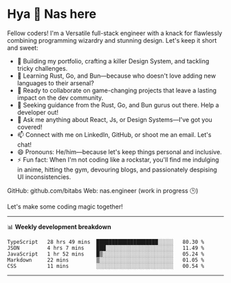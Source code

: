# Hya 👋 Nas here

Fellow coders! I'm a Versatile full-stack engineer with a knack for flawlessly combining programming wizardry and stunning design. Let's keep it short and sweet:

- 🔭 Building my portfolio, crafting a killer Design System, and tackling tricky challenges.
- 🌱 Learning Rust, Go, and Bun—because who doesn't love adding new languages to their arsenal?
- 👯 Ready to collaborate on game-changing projects that leave a lasting impact on the dev community.
- 🤔 Seeking guidance from the Rust, Go, and Bun gurus out there. Help a developer out!
- 💬 Ask me anything about React, Js, or Design Systems—I've got you covered!
- 📫 Connect with me on LinkedIn, GitHub, or shoot me an email. Let's chat!
- 😄 Pronouns: He/him—because let's keep things personal and inclusive.
- ⚡ Fun fact: When I'm not coding like a rockstar, you'll find me indulging in anime, hitting the gym, devouring blogs, and passionately despising UI inconsistencies.

GitHub: github.com/bitabs
Web: nas.engineer (work in progress 🕒)

Let's make some coding magic together!

-------
📊 **Weekly development breakdown**
<!--START_SECTION:waka-->

```text
TypeScript   28 hrs 49 mins  ████████████████████░░░░░   80.30 %
JSON         4 hrs 7 mins    ███░░░░░░░░░░░░░░░░░░░░░░   11.49 %
JavaScript   1 hr 52 mins    █▒░░░░░░░░░░░░░░░░░░░░░░░   05.24 %
Markdown     22 mins         ▒░░░░░░░░░░░░░░░░░░░░░░░░   01.05 %
CSS          11 mins         ░░░░░░░░░░░░░░░░░░░░░░░░░   00.54 %
```

<!--END_SECTION:waka-->
-------
